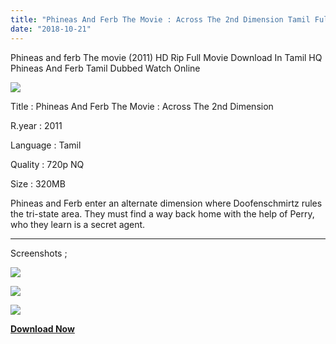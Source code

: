 ```yaml
---
title: "Phineas And Ferb The Movie : Across The 2nd Dimension Tamil Full Movie"
date: "2018-10-21"
---
```


Phineas and ferb The movie (2011) HD Rip Full Movie Download In Tamil HQ Phineas And Ferb Tamil Dubbed Watch Online

[![](https://3.bp.blogspot.com/-o4GavSb4o30/W8vegKLy54I/AAAAAAAAA08/K_qEJ2p9BXQCXqW9xcZ-pcRmOeHhFS-QgCLcBGAs/s400/Phineas{2bdbed38d32e7704a3eaa20af56e2289d0665505d01c3d892d71953ac3249a13}2BAnd{2bdbed38d32e7704a3eaa20af56e2289d0665505d01c3d892d71953ac3249a13}2BFerb{2bdbed38d32e7704a3eaa20af56e2289d0665505d01c3d892d71953ac3249a13}2BThe{2bdbed38d32e7704a3eaa20af56e2289d0665505d01c3d892d71953ac3249a13}2BMovie{2bdbed38d32e7704a3eaa20af56e2289d0665505d01c3d892d71953ac3249a13}2BPoster{2bdbed38d32e7704a3eaa20af56e2289d0665505d01c3d892d71953ac3249a13}2BOf{2bdbed38d32e7704a3eaa20af56e2289d0665505d01c3d892d71953ac3249a13}2BTamilKidz.jpg)](https://3.bp.blogspot.com/-o4GavSb4o30/W8vegKLy54I/AAAAAAAAA08/K_qEJ2p9BXQCXqW9xcZ-pcRmOeHhFS-QgCLcBGAs/s1600/Phineas{2bdbed38d32e7704a3eaa20af56e2289d0665505d01c3d892d71953ac3249a13}2BAnd{2bdbed38d32e7704a3eaa20af56e2289d0665505d01c3d892d71953ac3249a13}2BFerb{2bdbed38d32e7704a3eaa20af56e2289d0665505d01c3d892d71953ac3249a13}2BThe{2bdbed38d32e7704a3eaa20af56e2289d0665505d01c3d892d71953ac3249a13}2BMovie{2bdbed38d32e7704a3eaa20af56e2289d0665505d01c3d892d71953ac3249a13}2BPoster{2bdbed38d32e7704a3eaa20af56e2289d0665505d01c3d892d71953ac3249a13}2BOf{2bdbed38d32e7704a3eaa20af56e2289d0665505d01c3d892d71953ac3249a13}2BTamilKidz.jpg)

Title : Phineas And Ferb The Movie : Across The 2nd Dimension

R.year : 2011

Language : Tamil

Quality : 720p NQ

Size : 320MB

Phineas and Ferb enter an alternate dimension where Doofenschmirtz rules the tri-state area. They must find a way back home with the help of Perry, who they learn is a secret agent.  
  

* * *

Screenshots ;

[![](https://2.bp.blogspot.com/-KjgOwROVJEo/W84HEVl0XrI/AAAAAAAAA1I/auicDUvHyr8B6h0_TvRSg2vVHQ8M36plQCLcBGAs/s320/Screenshot_2018-10-22-22-43-56.jpg)](https://2.bp.blogspot.com/-KjgOwROVJEo/W84HEVl0XrI/AAAAAAAAA1I/auicDUvHyr8B6h0_TvRSg2vVHQ8M36plQCLcBGAs/s1600/Screenshot_2018-10-22-22-43-56.jpg)

[![](https://1.bp.blogspot.com/-cMjfHpjYZCM/W84HFA3GFFI/AAAAAAAAA1M/v8E8eEXcdooNHBk6VMUaYDKrDTW5EEOGgCLcBGAs/s320/Screenshot_2018-10-22-22-44-16.jpg)](https://1.bp.blogspot.com/-cMjfHpjYZCM/W84HFA3GFFI/AAAAAAAAA1M/v8E8eEXcdooNHBk6VMUaYDKrDTW5EEOGgCLcBGAs/s1600/Screenshot_2018-10-22-22-44-16.jpg)

[![](https://3.bp.blogspot.com/-vVclw7xOzT0/W84HFJHj77I/AAAAAAAAA1Q/MOwQkx7UWsIEv3eN45Kfb6wK1qGCdxcgwCLcBGAs/s320/Screenshot_2018-10-22-22-44-42.jpg)](https://3.bp.blogspot.com/-vVclw7xOzT0/W84HFJHj77I/AAAAAAAAA1Q/MOwQkx7UWsIEv3eN45Kfb6wK1qGCdxcgwCLcBGAs/s1600/Screenshot_2018-10-22-22-44-42.jpg)

**[Download Now](https://cll.press/KdO4Hb)**
